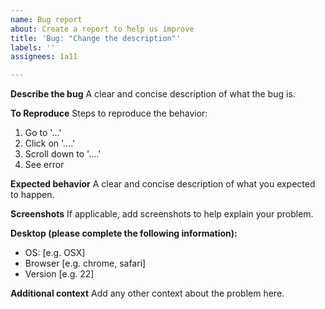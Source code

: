 ```yaml
---
name: Bug report
about: Create a report to help us improve
title: 'Bug: "Change the description"'
labels: ''
assignees: 1a11

---
```


**Describe the bug**
A clear and concise description of what the bug is.

**To Reproduce**
Steps to reproduce the behavior:
1. Go to '...'
2. Click on '....'
3. Scroll down to '....'
4. See error

**Expected behavior**
A clear and concise description of what you expected to happen.

**Screenshots**
If applicable, add screenshots to help explain your problem.

**Desktop (please complete the following information):**
 - OS: [e.g. OSX]
 - Browser [e.g. chrome, safari]
 - Version [e.g. 22]

**Additional context**
Add any other context about the problem here.
